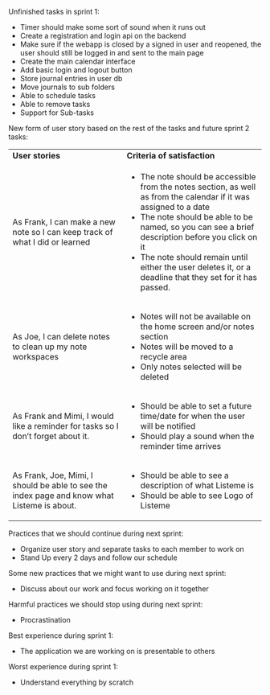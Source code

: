 
Unfinished tasks in sprint 1:



* Timer should make some sort of sound when it runs out
* Create a registration and login api on the backend
* Make sure if the webapp is closed by a signed in user and reopened, the user should still be logged in and sent to the main page
* Create the main calendar interface
* Add basic login and logout button
* Store journal entries in user db
* Move journals to sub folders
* Able to schedule tasks
* Able to remove tasks
* Support for Sub-tasks

New form of user story based on the rest of the tasks and future sprint 2 tasks:


<table>
  <tr>
   <td><strong>User stories</strong>
   </td>
   <td><strong>Criteria of satisfaction</strong>
   </td>
  </tr>
  <tr>
   <td>As Frank, I can make a new note so I can keep track of what I did or learned
   </td>
   <td>
<ul>

<li>The note should be accessible from the notes section, as well as from the calendar if it was assigned to a date

<li>The note should be able to be named, so you can see a brief description before you click on it

<li>The note should remain until either the user deletes it, or a deadline that they set for it has passed.
</li>
</ul>
   </td>
  </tr>
  <tr>
   <td>As Joe, I can delete notes to clean up my note workspaces
   </td>
   <td>
<ul>

<li>Notes will not be available on the home screen and/or notes section

<li>Notes will be moved to a recycle area 

<li>Only notes selected will be deleted
</li>
</ul>
   </td>
  </tr>
  <tr>
   <td>As Frank and Mimi, I would like a reminder for tasks so I don’t forget about it.
   </td>
   <td>
<ul>

<li>Should be able to set a future time/date for when the user will be notified

<li>Should play a sound when the reminder time arrives
</li>
</ul>
   </td>
  </tr>
  <tr>
   <td>As Frank, Joe, Mimi, I should be able to see the index page and know what Listeme is about.
   </td>
   <td>
<ul>

<li>Should be able to see a description of what Listeme is

<li>Should be able to see Logo of Listeme
</li>
</ul>
   </td>
  </tr>
</table>


Practices that we should continue during next sprint:



* Organize user story and separate tasks to each member to work on
* Stand Up every 2 days and follow our schedule

Some new practices that we might want to use during next sprint:



* Discuss about our work and focus working on it together

Harmful practices we should stop using during next sprint:



* Procrastination

Best experience during sprint 1:



* The application we are working on is presentable to others

Worst experience during sprint 1:



* Understand everything by scratch